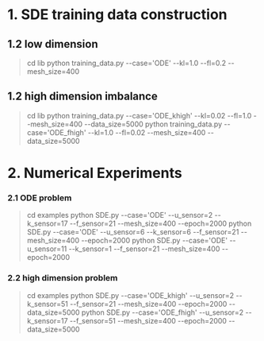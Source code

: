 # 1. SDE training data construction

## 1.2 low dimension
> cd lib
> python training_data.py --case='ODE' --kl=1.0 --fl=0.2 --mesh_size=400

## 1.2 high dimension imbalance
> cd lib
> python training_data.py --case='ODE_khigh' --kl=0.02 --fl=1.0 --mesh_size=400 --data_size=5000
> python training_data.py --case='ODE_fhigh' --kl=1.0 --fl=0.02 --mesh_size=400 --data_size=5000



# 2. Numerical Experiments

### 2.1 ODE problem
> cd examples
> python SDE.py --case='ODE' --u_sensor=2 --k_sensor=17 --f_sensor=21 --mesh_size=400 --epoch=2000
> python SDE.py --case='ODE' --u_sensor=6 --k_sensor=6 --f_sensor=21 --mesh_size=400 --epoch=2000
> python SDE.py --case='ODE' --u_sensor=11 --k_sensor=1 --f_sensor=21 --mesh_size=400 --epoch=2000

### 2.2 high dimension problem
> cd examples
> python SDE.py --case='ODE_khigh' --u_sensor=2 --k_sensor=51 --f_sensor=21 --mesh_size=400 --epoch=2000 --data_size=5000
> python SDE.py --case='ODE_fhigh' --u_sensor=2 --k_sensor=17 --f_sensor=51 --mesh_size=400 --epoch=2000 --data_size=5000


